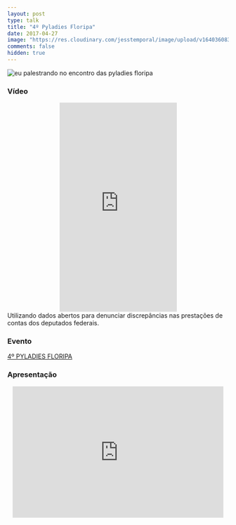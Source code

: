 ```yaml
---
layout: post
type: talk
title: "4º Pyladies Floripa"
date: 2017-04-27
image: "https://res.cloudinary.com/jesstemporal/image/upload/v1640360835/covers/palestra_kmgivn.png"
comments: false
hidden: true
---
```


![eu palestrando no encontro das pyladies floripa](https://scontent.fcgh15-1.fna.fbcdn.net/v/t1.0-9/18156926_1122086034564651_2410968029734643763_n.jpg?oh=ad14e2ae743fcdc080e9379acaed26fb&oe=5AA911A2)

### Vídeo
<center>
<iframe src="https://www.facebook.com/plugins/video.php?href=https%3A%2F%2Fwww.facebook.com%2Fpyladiesfloripa%2Fvideos%2F1122086164564638%2F&show_text=0&width=267" width="267" height="476" style="border:none;overflow:hidden" scrolling="no" frameborder="0" allowTransparency="true" allowFullScreen="true"></iframe>
</center>
Utilizando dados abertos para denunciar discrepâncias nas prestações de contas dos deputados federais.

### Evento
[4º PYLADIES FLORIPA](https://www.sympla.com.br/4--pyladies-floripa__136744)

### Apresentação
<center>
<iframe src="https://docs.google.com/presentation/d/1s6dDLbgg7eeT3XPIC7b4asIuK4trYGQl02xb0uO_1JA/embed?start=false&loop=false&delayms=10000" frameborder="0" width="480" height="299" allowfullscreen="true" mozallowfullscreen="true" webkitallowfullscreen="true"></iframe>
